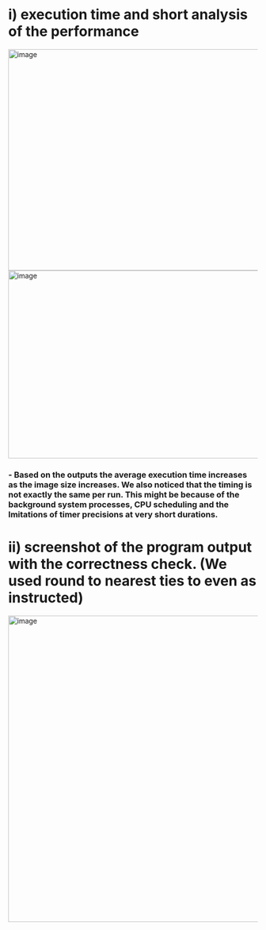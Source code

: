 # i) execution time and short analysis of the performance
<img width="1465" height="446" alt="image" src="https://github.com/user-attachments/assets/1f233339-7e76-4446-b8ff-8f55e531ee3a" />
<img width="1452" height="379" alt="image" src="https://github.com/user-attachments/assets/fcca17c5-5d18-44f3-9b68-edc532d2d807" />


### - Based on the outputs the average execution time increases as the image size increases. We also noticed that the timing is not exactly the same per run. This might be because of the background system processes, CPU scheduling and the lmitations of timer precisions at very short durations. 

# ii) screenshot of the program output with the correctness check. (We used round to nearest ties to even as instructed)

<img width="705" height="618" alt="image" src="https://github.com/user-attachments/assets/ca3482e8-8cce-4c18-8beb-c51040e20cce" />
